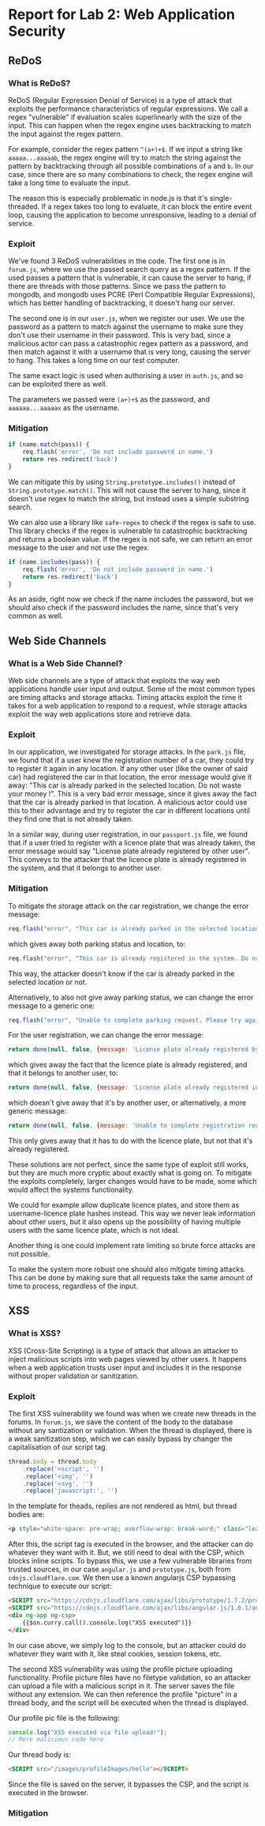 # Report for Lab 2: Web Application Security

## ReDoS
### What is ReDoS?
ReDoS (Regular Expression Denial of Service) is a type of attack that exploits the performance characteristics of regular expressions. We call a regex "vulnerable" if evaluation scales superlinearly with the size of the input. This can happen when the regex engine uses backtracking to match the input against the regex pattern.

For example, consider the regex pattern `^(a+)+$`. If we input a string like `aaaaa...aaaaab`, the regex engine will try to match the string against the pattern by backtracking through all possible combinations of `a` and `b`. In our case, since there are so many combinations to check, the regex engine will take a long time to evaluate the input.

The reason this is especially problematic in node.js is that it's single-threaded. If a regex takes too long to evaluate, it can block the entire event loop, causing the application to become unresponsive, leading to a denial of service.

### Exploit
We've found 3 ReDoS vulnerabilities in the code. The first one is in `forum.js`, where we use the passed search query as a regex pattern. If the used passes a pattern that is vulnerable, it can cause the server to hang, if there are threads with those patterns. Since we pass the pattern to mongodb, and mongodb uses PCRE (Perl Compatible Regular Expressions), which has better handling of backtracking, it doesn't hang our server.

The second one is in our `user.js`, when we register our user. We use the password as a pattern to match against the username to make sure they don't use their username in their password. This is very bad, since a malicious actor can pass a catastrophic regex pattern as a password, and then match against it with a username that is very long, causing the server to hang. This takes a long time on our test computer.

The same exact logic is used when authorising a user in `auth.js`, and so can be exploited there as well.

The parameters we passed were `(a+)+$` as the password, and `aaaaaa...aaaaax` as the username. 

### Mitigation

```js
if (name.match(pass)) {
    req.flash('error', 'Do not include password in name.')
    return res.redirect('back')
}
```

We can mitigate this by using `String.prototype.includes()` instead of `String.prototype.match()`. This will not cause the server to hang, since it doesn't use regex to match the string, but instead uses a simple substring search. 

We can also use a library like `safe-regex` to check if the regex is safe to use. This library checks if the regex is vulnerable to catastrophic backtracking and returns a boolean value. If the regex is not safe, we can return an error message to the user and not use the regex.

```js
if (name.includes(pass)) {
    req.flash('error', 'Do not include password in name.')
    return res.redirect('back')
}
```

As an aside, right now we check if the name includes the password, but we should also check if the password includes the name, since that's very common as well.

## Web Side Channels
### What is a Web Side Channel?
Web side channels are a type of attack that exploits the way web applications handle user input and output. Some of the most common types are timing attacks and storage attacks. Timing attacks exploit the time it takes for a web application to respond to a request, while storage attacks exploit the way web applications store and retrieve data.

### Exploit
In our application, we investigated for storage attacks. In the `park.js` file, we found that if a user knew the registration number of a car, they could try to register it again in any location. If any other user (like the owner of said car) had registered the car in that location, the error message would give it away: "This car is already parked in the selected location. Do not waste your money !". This is a very bad error message, since it gives away the fact that the car is already parked in that location. A malicious actor could use this to their advantage and try to register the car in different locations until they find one that is not already taken.

In a similar way, during user registration, in our `passport.js` file, we found that if a user tried to register with a licence plate that was already taken, the error message would say "License plate already registered by other user". This conveys to the attacker that the licence plate is already registered in the system, and that it belongs to another user. 

### Mitigation
To mitigate the storage attack on the car registration, we change the error message:
```js
req.flash("error", "This car is already parked in the selected location. Do not waste your money !")
```
which gives away both parking status and location, to:
```js
req.flash("error", "This car is already registered in the system. Do not waste your money !")
```
This way, the attacker doesn't know if the car is already parked in the selected location or not.

Alternatively, to also not give away parking status, we can change the error message to a generic one:
```js
req.flash("error", "Unable to complete parking request. Please try again later.")
```

For the user registration, we can change the error message:
```js
return done(null, false, {message: 'License plate already registered by other user'});
```
which gives away the fact that the licence plate is already registered, and that it belongs to another user, to:
```js
return done(null, false, {message: 'License plate already registered in the system'});
```
which doesn't give away that it's by another user, or alternatively, a more generic message:
```js
return done(null, false, {message: 'Unable to complete registration request: invalid licence plate'});
```
This only gives away that it has to do with the licence plate, but not that it's already registered.

These solutions are not perfect, since the same type of exploit still works, but they are much more cryptic about exactly what is going on. To mitigate the exploits completely, larger changes would have to be made, some which would affect the systems functionality. 

We could for example allow duplicate licence plates, and store them as username-licence plate hashes instead. This way we never leak information about other users, but it also opens up the possibility of having multiple users with the same licence plate, which is not ideal.

Another thing is one could implement rate limiting so brute force attacks are not possible. 

To make the system more robust one should also mitigate timing attacks. This can be done by making sure that all requests take the same amount of time to process, regardless of the input. 

## XSS
### What is XSS?
XSS (Cross-Site Scripting) is a type of attack that allows an attacker to inject malicious scripts into web pages viewed by other users. It happens when a web application trusts user input and includes it in the response without proper validation or sanitization.

### Exploit

The first XSS vulnerability we found was when we create new threads in the forums. In `forum.js`, we save the content of the body to the database without any santization or validation. When the thread is displayed, there is a weak sanitization step, which we can easily bypass by changer the capitalisation of our script tag. 

```js
thread.body = thread.body
    .replace('<script', '')
    .replace('<img', '')
    .replace('<svg', '')
    .replace('javascript:', '')
```
In the template for theads, replies are not rendered as html, but thread bodies are:

```html
<p style="white-space: pre-wrap; overflow-wrap: break-word;" class="lead">{{{ thread.body }}}</p>
```

After this, the script tag is executed in the browser, and the attacker can do whatever they want with it. But, we still need to deal with the CSP, which blocks inline scripts. To bypass this, we use a few vulnerable libraries from trusted sources, in our case `angular.js` and `prototype.js`, both from `cdnjs.cloudflare.com`. We then use a known angularjs CSP bypassing technique to execute our script:

```html
<SCRIPT src="https://cdnjs.cloudflare.com/ajax/libs/prototype/1.7.2/prototype.js"></SCRIPT>
<SCRIPT src="https://cdnjs.cloudflare.com/ajax/libs/angular.js/1.0.1/angular.js"></SCRIPT>
<div ng-app ng-csp>
    {{$on.curry.call().console.log("XSS executed")}}
</div>
```

In our case above, we simply log to the console, but an attacker could do whatever they want with it, like steal cookies, session tokens, etc.

The second XSS vulnerability was using the profile picture uploading functionality. Profile picture files have no filetype validation, so an attacker can upload a file with a malicious script in it. The server saves the file without any extension. We can then reference the profile "picture" in a thread body, and the script will be executed when the thread is displayed. 

Our profile pic file is the following:

```js
console.log("XSS executed via file upload!");
// More malicious code here
```

Our thread body is:

```html
<SCRIPT src="/images/profileImages/hello"></SCRIPT>
```

Since the file is saved on the server, it bypasses the CSP, and the script is executed in the browser.

### Mitigation


